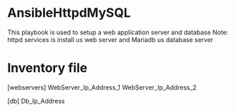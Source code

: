 # AnsibleHttpdMySQL

This playbook is used to setup a web application server and database
Note: httpd services is install us web server and Mariadb us database server

# Inventory file

[webservers]
WebServer_Ip_Address_1
WebServer_Ip_Address_2

[db]
Db_Ip_Address
